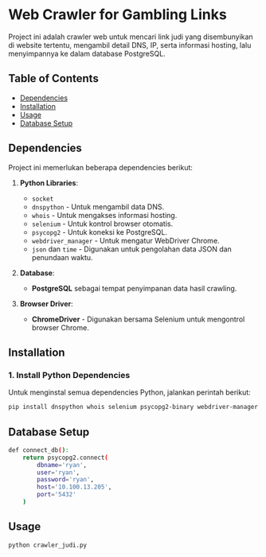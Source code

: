# Web Crawler for Gambling Links

Project ini adalah crawler web untuk mencari link judi yang disembunyikan di website tertentu, mengambil detail DNS, IP, serta informasi hosting, lalu menyimpannya ke dalam database PostgreSQL.

## Table of Contents
- [Dependencies](#dependencies)
- [Installation](#installation)
- [Usage](#usage)
- [Database Setup](#database-setup)

## Dependencies

Project ini memerlukan beberapa dependencies berikut:
1. **Python Libraries**:
   - `socket`
   - `dnspython` - Untuk mengambil data DNS.
   - `whois` - Untuk mengakses informasi hosting.
   - `selenium` - Untuk kontrol browser otomatis.
   - `psycopg2` - Untuk koneksi ke PostgreSQL.
   - `webdriver_manager` - Untuk mengatur WebDriver Chrome.
   - `json` dan `time` - Digunakan untuk pengolahan data JSON dan penundaan waktu.
   
2. **Database**:
   - **PostgreSQL** sebagai tempat penyimpanan data hasil crawling.

3. **Browser Driver**:
   - **ChromeDriver** - Digunakan bersama Selenium untuk mengontrol browser Chrome.

## Installation
### 1. Install Python Dependencies
Untuk menginstal semua dependencies Python, jalankan perintah berikut:

```bash
pip install dnspython whois selenium psycopg2-binary webdriver-manager requests
```

## Database Setup
```bash
def connect_db():
    return psycopg2.connect(
        dbname='ryan',  
        user='ryan',         
        password='ryan',    
        host='10.100.13.205',        
        port='5432'              
    )
```

## Usage
```bash
python crawler_judi.py


